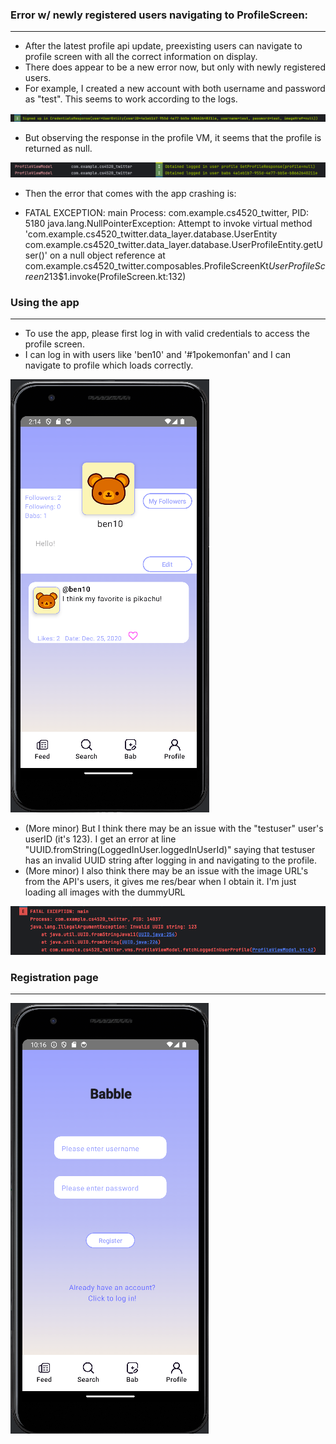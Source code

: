 
### Error w/ newly registered users navigating to ProfileScreen:
-----------------------------------------
- After the latest profile api update, preexisting users can navigate to profile screen with all the correct information on display.
- There does appear to be a new error now, but only with newly registered users.
- For example, I created a new account with both username and password as "test". This seems to work according to the logs.

![Alt text](created_new_user.png)

- But observing the response in the profile VM, it seems that the profile is returned as null. 

![Alt text](profile_response_for_new_user.png)

- Then the error that comes with the app crashing is:

- FATAL EXCEPTION: main
  Process: com.example.cs4520_twitter, PID: 5180
  java.lang.NullPointerException: Attempt to invoke virtual method 'com.example.cs4520_twitter.data_layer.database.UserEntity com.example.cs4520_twitter.data_layer.database.UserProfileEntity.getUser()' on a null object reference
  at com.example.cs4520_twitter.composables.ProfileScreenKt$UserProfileScreen$2$1$3$1.invoke(ProfileScreen.kt:132)


### Using the app
-----------------------------------------
- To use the app, please first log in with valid credentials to access the profile screen.
- I can log in with users like 'ben10' and '#1pokemonfan' and I can navigate to profile which loads correctly.

![Alt text](profile_works_for_existing_users.png)

- (More minor) But I think there may be an issue with the "testuser" user's userID (it's 123). I get an error at line "UUID.fromString(LoggedInUser.loggedInUserId)" saying that testuser has an invalid UUID string after logging in and navigating to the profile.
- (More minor) I also think there may be an issue with the image URL's from the API's users, it gives me res/bear when I obtain it. I'm just loading all images with the dummyURL

![Alt text](uuid_error_for_testuser.png)

### Registration page
-----------------------------------------

![Alt text](registration.png)
